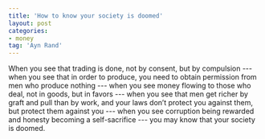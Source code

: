 ```yaml
---
title: 'How to know your society is doomed'
layout: post
categories:
- money
tag: 'Ayn Rand'
---
```


When you see that trading is done, not by consent, but by compulsion --- when you see that in order to produce, you need to obtain permission from men who produce nothing --- when you see money flowing to those who deal, not in goods, but in favors --- when you see that men get richer by graft and pull than by work, and your laws don’t protect you against them, but protect them against you --- when you see corruption being rewarded and honesty becoming a self-sacrifice --- you may know that your society is doomed.